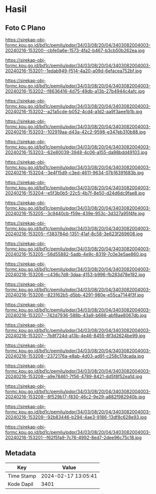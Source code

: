 # Hasil

## Foto C Plano

https://sirekap-obj-formc.kpu.go.id/bd1c/pemilu/pdpr/34/03/08/20/04/3403082004003-20240216-153200--cbfe0a6e-1573-4fa2-b467-b3cb50b262ea.jpg

https://sirekap-obj-formc.kpu.go.id/bd1c/pemilu/pdpr/34/03/08/20/04/3403082004003-20240216-153201--1edab949-f514-4a20-a09d-6efacea752bf.jpg

https://sirekap-obj-formc.kpu.go.id/bd1c/pemilu/pdpr/34/03/08/20/04/3403082004003-20240216-153202--f8636416-4d75-49db-a13b-27b4944c4afc.jpg

https://sirekap-obj-formc.kpu.go.id/bd1c/pemilu/pdpr/34/03/08/20/04/3403082004003-20240216-153202--a21a5cde-b052-4cd4-a1d2-aa9f3aee1b1b.jpg

https://sirekap-obj-formc.kpu.go.id/bd1c/pemilu/pdpr/34/03/08/20/04/3403082004003-20240216-153203--102919aa-d43a-42c2-9598-e347eb310b88.jpg

https://sirekap-obj-formc.kpu.go.id/bd1c/pemilu/pdpr/34/03/08/20/04/3403082004003-20240216-153203--62e80039-3948-4c06-a155-da98bdd49103.jpg

https://sirekap-obj-formc.kpu.go.id/bd1c/pemilu/pdpr/34/03/08/20/04/3403082004003-20240216-153204--3e4f15d9-c3ed-4611-9634-07b16391683b.jpg

https://sirekap-obj-formc.kpu.go.id/bd1c/pemilu/pdpr/34/03/08/20/04/3403082004003-20240216-153204--e5f3b0b5-22c5-4b7f-8e50-d24d6dc9fae8.jpg

https://sirekap-obj-formc.kpu.go.id/bd1c/pemilu/pdpr/34/03/08/20/04/3403082004003-20240216-153205--3c9440cb-f59e-439e-953c-3d327a95f4fe.jpg

https://sirekap-obj-formc.kpu.go.id/bd1c/pemilu/pdpr/34/03/08/20/04/3403082004003-20240216-153205--f383784d-1351-41af-8c58-3e623f269608.jpg

https://sirekap-obj-formc.kpu.go.id/bd1c/pemilu/pdpr/34/03/08/20/04/3403082004003-20240216-153205--56d55882-5adb-4e9c-8319-7c0e3e5ae860.jpg

https://sirekap-obj-formc.kpu.go.id/bd1c/pemilu/pdpr/34/03/08/20/04/3403082004003-20240216-153206--c436c7d8-3daa-4153-b996-fb283d78e192.jpg

https://sirekap-obj-formc.kpu.go.id/bd1c/pemilu/pdpr/34/03/08/20/04/3403082004003-20240216-153206--823162b5-d5bb-4291-980e-e55ca7144f3f.jpg

https://sirekap-obj-formc.kpu.go.id/bd1c/pemilu/pdpr/34/03/08/20/04/3403082004003-20240216-153207--742d7936-588b-43a9-b686-abf8ae8067db.jpg

https://sirekap-obj-formc.kpu.go.id/bd1c/pemilu/pdpr/34/03/08/20/04/3403082004003-20240216-153207--7b8f724d-a13b-4e46-8455-8f3d2624be99.jpg

https://sirekap-obj-formc.kpu.go.id/bd1c/pemilu/pdpr/34/03/08/20/04/3403082004003-20240216-153208--2372176a-e8ab-4d03-ad91-c258c17dcada.jpg

https://sirekap-obj-formc.kpu.go.id/bd1c/pemilu/pdpr/34/03/08/20/04/3403082004003-20240216-153208--a9e78461-7f56-4789-8421-dd5f8f52ea1d.jpg

https://sirekap-obj-formc.kpu.go.id/bd1c/pemilu/pdpr/34/03/08/20/04/3403082004003-20240216-153208--8f529b17-f830-46c2-9e29-a882f982940b.jpg

https://sirekap-obj-formc.kpu.go.id/bd1c/pemilu/pdpr/34/03/08/20/04/3403082004003-20240216-153209--92b83446-b294-4ae3-9186-13df8c628e93.jpg

https://sirekap-obj-formc.kpu.go.id/bd1c/pemilu/pdpr/34/03/08/20/04/3403082004003-20240216-153201--f62f5fa9-7c76-4992-8ed7-2dee96c75c18.jpg


## Metadata

| Key        | Value               |
| ---------- | ------------------- |
| Time Stamp | 2024-02-17 13:05:41 |
| Kode Dapil | 3401                |



